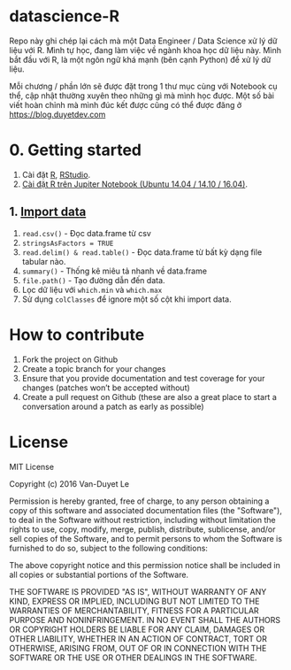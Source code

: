 # datascience-R

Repo này ghi chép lại cách mà một Data Engineer / Data Science xử lý dữ liệu với R. Mình tự học, đang làm việc về ngành khoa học dữ liệu này. Mình bắt đầu với R, là một ngôn ngữ khá mạnh (bên cạnh Python) để xử lý dữ liệu.

Mỗi chương / phần lớn sẽ được đặt trong 1 thư mục cùng với Notebook cụ thể, cập nhật thường xuyên theo những gì mà mình học được. Một số bài viết hoàn chỉnh mà mình đúc kết được cũng có thể được đăng ở https://blog.duyetdev.com 


# 0. Getting started

1. Cài đặt [R](https://www.r-project.org/), [RStudio](https://www.rstudio.com/products/rstudio/download/).
2. [Cài đặt R trên Jupiter Notebook (Ubuntu 14.04 / 14.10 / 16.04)](http://blog.duyetdev.com/2016/11/r-tren-jupiter-notebook-ubuntu-1404.html).

## 1. [Import  data](1-import-data/import-data.ipynb)

1. `read.csv()` - Đọc data.frame từ csv
2. `stringsAsFactors = TRUE`
3. `read.delim() & read.table()` - Đọc data.frame từ bất kỳ dạng file tabular nào.
4. `summary()` - Thống kê miêu tả nhanh về data.frame
5. `file.path()` - Tạo đường dẫn đến data.
6. Lọc dữ liệu với `which.min` và `which.max`
7. Sử dụng `colClasses` để ignore một số cột khi import data.


# How to contribute

1. Fork the project on Github
2. Create a topic branch for your changes
3. Ensure that you provide documentation and test coverage for your changes (patches won’t be accepted without)
4. Create a pull request on Github (these are also a great place to start a conversation around a patch as early as possible)

# License

MIT License

Copyright (c) 2016 Van-Duyet Le

Permission is hereby granted, free of charge, to any person obtaining a copy of this software and associated documentation files (the "Software"), to deal in the Software without restriction, including without limitation the rights to use, copy, modify, merge, publish, distribute, sublicense, and/or sell copies of the Software, and to permit persons to whom the Software is furnished to do so, subject to the following conditions:

The above copyright notice and this permission notice shall be included in all copies or substantial portions of the Software.

THE SOFTWARE IS PROVIDED "AS IS", WITHOUT WARRANTY OF ANY KIND, EXPRESS OR IMPLIED, INCLUDING BUT NOT LIMITED TO THE WARRANTIES OF MERCHANTABILITY, FITNESS FOR A PARTICULAR PURPOSE AND NONINFRINGEMENT. IN NO EVENT SHALL THE AUTHORS OR COPYRIGHT HOLDERS BE LIABLE FOR ANY CLAIM, DAMAGES OR OTHER LIABILITY, WHETHER IN AN ACTION OF CONTRACT, TORT OR OTHERWISE, ARISING FROM, OUT OF OR IN CONNECTION WITH THE SOFTWARE OR THE USE OR OTHER DEALINGS IN THE SOFTWARE.
